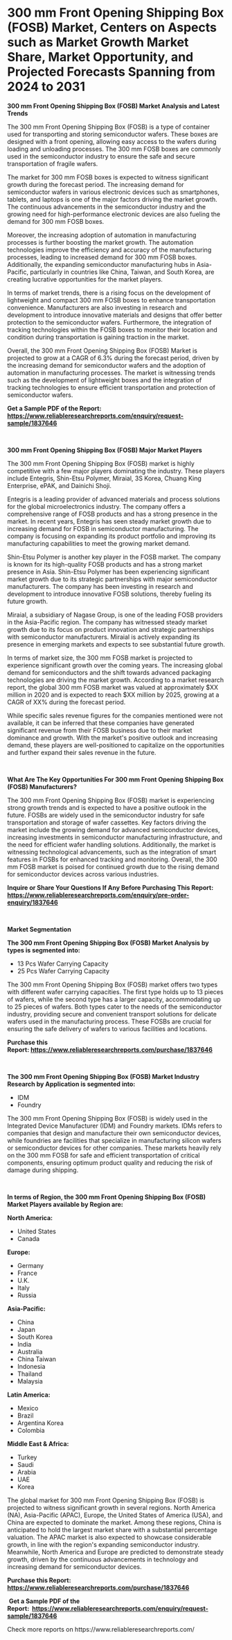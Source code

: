 <p><h1>300 mm Front Opening Shipping Box (FOSB) Market, Centers on Aspects such as Market Growth Market Share, Market Opportunity, and Projected Forecasts Spanning from 2024 to 2031</h1></p><p><strong>300 mm Front Opening Shipping Box (FOSB) Market Analysis and Latest Trends</strong></p>
<p><p>The 300 mm Front Opening Shipping Box (FOSB) is a type of container used for transporting and storing semiconductor wafers. These boxes are designed with a front opening, allowing easy access to the wafers during loading and unloading processes. The 300 mm FOSB boxes are commonly used in the semiconductor industry to ensure the safe and secure transportation of fragile wafers.</p><p>The market for 300 mm FOSB boxes is expected to witness significant growth during the forecast period. The increasing demand for semiconductor wafers in various electronic devices such as smartphones, tablets, and laptops is one of the major factors driving the market growth. The continuous advancements in the semiconductor industry and the growing need for high-performance electronic devices are also fueling the demand for 300 mm FOSB boxes.</p><p>Moreover, the increasing adoption of automation in manufacturing processes is further boosting the market growth. The automation technologies improve the efficiency and accuracy of the manufacturing processes, leading to increased demand for 300 mm FOSB boxes. Additionally, the expanding semiconductor manufacturing hubs in Asia-Pacific, particularly in countries like China, Taiwan, and South Korea, are creating lucrative opportunities for the market players.</p><p>In terms of market trends, there is a rising focus on the development of lightweight and compact 300 mm FOSB boxes to enhance transportation convenience. Manufacturers are also investing in research and development to introduce innovative materials and designs that offer better protection to the semiconductor wafers. Furthermore, the integration of tracking technologies within the FOSB boxes to monitor their location and condition during transportation is gaining traction in the market.</p><p>Overall, the 300 mm Front Opening Shipping Box (FOSB) Market is projected to grow at a CAGR of 6.3% during the forecast period, driven by the increasing demand for semiconductor wafers and the adoption of automation in manufacturing processes. The market is witnessing trends such as the development of lightweight boxes and the integration of tracking technologies to ensure efficient transportation and protection of semiconductor wafers.</p></p>
<p><strong>Get a Sample PDF of the Report:&nbsp; <a href="https://www.reliableresearchreports.com/enquiry/request-sample/1837646">https://www.reliableresearchreports.com/enquiry/request-sample/1837646</a></strong></p>
<p>&nbsp;</p>
<p><strong>300 mm Front Opening Shipping Box (FOSB) Major Market Players</strong></p>
<p><p>The 300 mm Front Opening Shipping Box (FOSB) market is highly competitive with a few major players dominating the industry. These players include Entegris, Shin-Etsu Polymer, Miraial, 3S Korea, Chuang King Enterprise, ePAK, and Dainichi Shoji.</p><p>Entegris is a leading provider of advanced materials and process solutions for the global microelectronics industry. The company offers a comprehensive range of FOSB products and has a strong presence in the market. In recent years, Entegris has seen steady market growth due to increasing demand for FOSB in semiconductor manufacturing. The company is focusing on expanding its product portfolio and improving its manufacturing capabilities to meet the growing market demand.</p><p>Shin-Etsu Polymer is another key player in the FOSB market. The company is known for its high-quality FOSB products and has a strong market presence in Asia. Shin-Etsu Polymer has been experiencing significant market growth due to its strategic partnerships with major semiconductor manufacturers. The company has been investing in research and development to introduce innovative FOSB solutions, thereby fueling its future growth.</p><p>Miraial, a subsidiary of Nagase Group, is one of the leading FOSB providers in the Asia-Pacific region. The company has witnessed steady market growth due to its focus on product innovation and strategic partnerships with semiconductor manufacturers. Miraial is actively expanding its presence in emerging markets and expects to see substantial future growth.</p><p>In terms of market size, the 300 mm FOSB market is projected to experience significant growth over the coming years. The increasing global demand for semiconductors and the shift towards advanced packaging technologies are driving the market growth. According to a market research report, the global 300 mm FOSB market was valued at approximately $XX million in 2020 and is expected to reach $XX million by 2025, growing at a CAGR of XX% during the forecast period.</p><p>While specific sales revenue figures for the companies mentioned were not available, it can be inferred that these companies have generated significant revenue from their FOSB business due to their market dominance and growth. With the market's positive outlook and increasing demand, these players are well-positioned to capitalize on the opportunities and further expand their sales revenue in the future.</p></p>
<p>&nbsp;</p>
<p><strong>What Are The Key Opportunities For 300 mm Front Opening Shipping Box (FOSB) Manufacturers?</strong></p>
<p><p>The 300 mm Front Opening Shipping Box (FOSB) market is experiencing strong growth trends and is expected to have a positive outlook in the future. FOSBs are widely used in the semiconductor industry for safe transportation and storage of wafer cassettes. Key factors driving the market include the growing demand for advanced semiconductor devices, increasing investments in semiconductor manufacturing infrastructure, and the need for efficient wafer handling solutions. Additionally, the market is witnessing technological advancements, such as the integration of smart features in FOSBs for enhanced tracking and monitoring. Overall, the 300 mm FOSB market is poised for continued growth due to the rising demand for semiconductor devices across various industries.</p></p>
<p><strong>Inquire or Share Your Questions If Any Before Purchasing This Report: <a href="https://www.reliableresearchreports.com/enquiry/pre-order-enquiry/1837646">https://www.reliableresearchreports.com/enquiry/pre-order-enquiry/1837646</a></strong></p>
<p>&nbsp;</p>
<p><strong>Market Segmentation</strong></p>
<p><strong>The 300 mm Front Opening Shipping Box (FOSB) Market Analysis by types is segmented into:</strong></p>
<p><ul><li>13 Pcs Wafer Carrying Capacity</li><li>25 Pcs Wafer Carrying Capacity</li></ul></p>
<p><p>The 300 mm Front Opening Shipping Box (FOSB) market offers two types with different wafer carrying capacities. The first type holds up to 13 pieces of wafers, while the second type has a larger capacity, accommodating up to 25 pieces of wafers. Both types cater to the needs of the semiconductor industry, providing secure and convenient transport solutions for delicate wafers used in the manufacturing process. These FOSBs are crucial for ensuring the safe delivery of wafers to various facilities and locations.</p></p>
<p><strong>Purchase this Report:&nbsp;<a href="https://www.reliableresearchreports.com/purchase/1837646">https://www.reliableresearchreports.com/purchase/1837646</a></strong></p>
<p>&nbsp;</p>
<p><strong>The 300 mm Front Opening Shipping Box (FOSB) Market Industry Research by Application is segmented into:</strong></p>
<p><ul><li>IDM</li><li>Foundry</li></ul></p>
<p><p>The 300 mm Front Opening Shipping Box (FOSB) is widely used in the Integrated Device Manufacturer (IDM) and Foundry markets. IDMs refers to companies that design and manufacture their own semiconductor devices, while foundries are facilities that specialize in manufacturing silicon wafers or semiconductor devices for other companies. These markets heavily rely on the 300 mm FOSB for safe and efficient transportation of critical components, ensuring optimum product quality and reducing the risk of damage during shipping.</p></p>
<p>&nbsp;</p>
<p><strong>In terms of Region, the 300 mm Front Opening Shipping Box (FOSB) Market Players available by Region are:</strong></p>
<p>
    <p> <strong> North America: </strong>
        <ul>
            <li>United States</li>
            <li>Canada</li>
        </ul>
        </p> 
    <p> <strong> Europe: </strong>
        <ul>
            <li>Germany</li>
            <li>France</li>
            <li>U.K.</li>
            <li>Italy</li>
            <li>Russia</li>
        </ul>
        </p> 
    <p> <strong> Asia-Pacific: </strong>
        <ul>
            <li>China</li>
            <li>Japan</li>
            <li>South Korea</li>
            <li>India</li>
            <li>Australia</li>
            <li>China Taiwan</li>
            <li>Indonesia</li>
            <li>Thailand</li>
            <li>Malaysia</li>
        </ul>
        </p> 
    <p> <strong> Latin America: </strong>
        <ul>
            <li>Mexico</li>
            <li>Brazil</li>
            <li>Argentina Korea</li>
            <li>Colombia</li>
        </ul>
        </p> 
    <p> <strong> Middle East & Africa: </strong>
        <ul>
            <li>Turkey</li>
            <li>Saudi</li>
            <li>Arabia</li>
            <li>UAE</li>
            <li>Korea</li>
        </ul>
    </p>
    </p>
<p><p>The global market for 300 mm Front Opening Shipping Box (FOSB) is projected to witness significant growth in several regions. North America (NA), Asia-Pacific (APAC), Europe, the United States of America (USA), and China are expected to dominate the market. Among these regions, China is anticipated to hold the largest market share with a substantial percentage valuation. The APAC market is also expected to showcase considerable growth, in line with the region's expanding semiconductor industry. Meanwhile, North America and Europe are predicted to demonstrate steady growth, driven by the continuous advancements in technology and increasing demand for semiconductor devices.</p></p>
<p><strong>Purchase this Report: <a href="https://www.reliableresearchreports.com/purchase/1837646">https://www.reliableresearchreports.com/purchase/1837646</a></strong></p>
<p>&nbsp;<strong>Get a Sample PDF of the Report:&nbsp;&nbsp;<a href="https://www.reliableresearchreports.com/enquiry/request-sample/1837646">https://www.reliableresearchreports.com/enquiry/request-sample/1837646</a></strong></p>
<p><strong></strong></p>
<p>Check more reports on https://www.reliableresearchreports.com/</p>